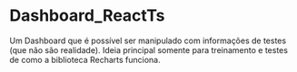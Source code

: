 # Dashboard_ReactTs
Um Dashboard que é possível ser manipulado com informações de testes (que não são realidade). Ideia principal somente para treinamento e testes de como a biblioteca Recharts funciona.

